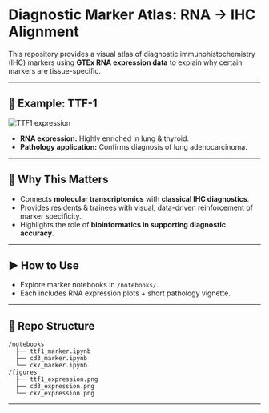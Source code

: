 # Diagnostic Marker Atlas: RNA → IHC Alignment

This repository provides a visual atlas of diagnostic immunohistochemistry (IHC) markers using **GTEx RNA expression data** to explain why certain markers are tissue-specific.  

---

## 🔬 Example: TTF-1
![TTF1 expression](figures/ttf1_expression.png)  
- **RNA expression:** Highly enriched in lung & thyroid.  
- **Pathology application:** Confirms diagnosis of lung adenocarcinoma.

---

## 📘 Why This Matters
- Connects **molecular transcriptomics** with **classical IHC diagnostics**.  
- Provides residents & trainees with visual, data-driven reinforcement of marker specificity.  
- Highlights the role of **bioinformatics in supporting diagnostic accuracy**.

---

## ▶️ How to Use
- Explore marker notebooks in `/notebooks/`.  
- Each includes RNA expression plots + short pathology vignette.  

---

## 📂 Repo Structure
```
/notebooks
  ├── ttf1_marker.ipynb
  ├── cd3_marker.ipynb
  └── ck7_marker.ipynb
/figures
  ├── ttf1_expression.png
  ├── cd3_expression.png
  └── ck7_expression.png
```

---

